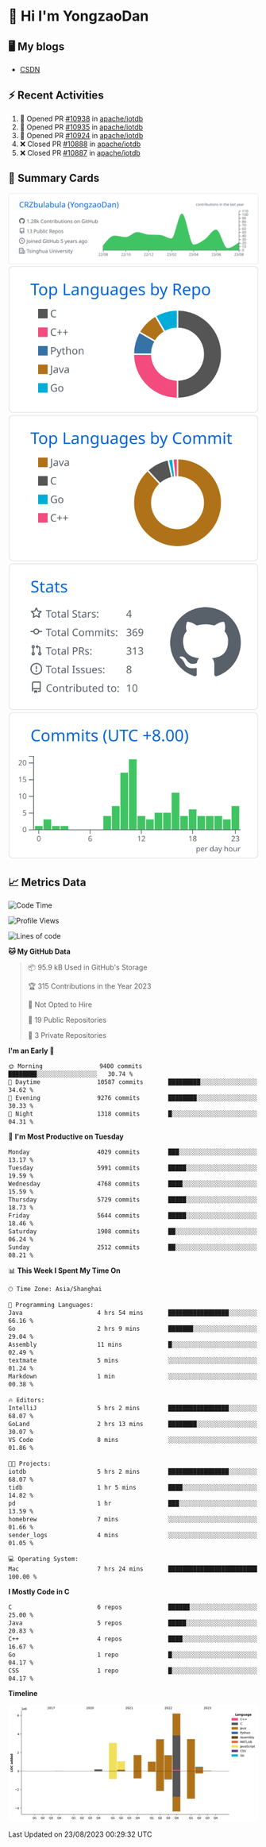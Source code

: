 # 👋 Hi I'm YongzaoDan

## 🖥 My blogs
  + [CSDN](https://blog.csdn.net/CRZbulabula?type=blog)

## ⚡ Recent Activities
<!--START_SECTION:activity-->
1. 💪 Opened PR [#10938](https://github.com/apache/iotdb/pull/10938) in [apache/iotdb](https://github.com/apache/iotdb)
2. 💪 Opened PR [#10935](https://github.com/apache/iotdb/pull/10935) in [apache/iotdb](https://github.com/apache/iotdb)
3. 💪 Opened PR [#10924](https://github.com/apache/iotdb/pull/10924) in [apache/iotdb](https://github.com/apache/iotdb)
4. ❌ Closed PR [#10888](https://github.com/apache/iotdb/pull/10888) in [apache/iotdb](https://github.com/apache/iotdb)
5. ❌ Closed PR [#10887](https://github.com/apache/iotdb/pull/10887) in [apache/iotdb](https://github.com/apache/iotdb)
<!--END_SECTION:activity-->

## 🎑 Summary Cards

[![](https://raw.githubusercontent.com/CRZbulabula/CRZbulabula/main/profile-summary-card-output/github/0-profile-details.svg)](https://github.com/vn7n24fzkq/github-profile-summary-cards)
[![](https://raw.githubusercontent.com/CRZbulabula/CRZbulabula/main/profile-summary-card-output/github/1-repos-per-language.svg)](https://github.com/vn7n24fzkq/github-profile-summary-cards) [![](https://raw.githubusercontent.com/CRZbulabula/CRZbulabula/main/profile-summary-card-output/github/2-most-commit-language.svg)](https://github.com/vn7n24fzkq/github-profile-summary-cards)
[![](https://raw.githubusercontent.com/CRZbulabula/CRZbulabula/main/profile-summary-card-output/github/3-stats.svg)](https://github.com/vn7n24fzkq/github-profile-summary-cards) [![](https://raw.githubusercontent.com/CRZbulabula/CRZbulabula/main/profile-summary-card-output/github/4-productive-time.svg)](https://github.com/vn7n24fzkq/github-profile-summary-cards)

## 📈 Metrics Data

<!--START_SECTION:waka-->
![Code Time](http://img.shields.io/badge/Code%20Time-247%20hrs%2032%20mins-blue)

![Profile Views](http://img.shields.io/badge/Profile%20Views-0-blue)

![Lines of code](https://img.shields.io/badge/From%20Hello%20World%20I%27ve%20Written-22.1%20million%20lines%20of%20code-blue)

**🐱 My GitHub Data** 

> 📦 95.9 kB Used in GitHub's Storage 
 > 
> 🏆 315 Contributions in the Year 2023
 > 
> 🚫 Not Opted to Hire
 > 
> 📜 19 Public Repositories 
 > 
> 🔑 3 Private Repositories 
 > 
**I'm an Early 🐤** 

```text
🌞 Morning                9400 commits        ████████░░░░░░░░░░░░░░░░░   30.74 % 
🌆 Daytime                10587 commits       █████████░░░░░░░░░░░░░░░░   34.62 % 
🌃 Evening                9276 commits        ████████░░░░░░░░░░░░░░░░░   30.33 % 
🌙 Night                  1318 commits        █░░░░░░░░░░░░░░░░░░░░░░░░   04.31 % 
```
📅 **I'm Most Productive on Tuesday** 

```text
Monday                   4029 commits        ███░░░░░░░░░░░░░░░░░░░░░░   13.17 % 
Tuesday                  5991 commits        █████░░░░░░░░░░░░░░░░░░░░   19.59 % 
Wednesday                4768 commits        ████░░░░░░░░░░░░░░░░░░░░░   15.59 % 
Thursday                 5729 commits        █████░░░░░░░░░░░░░░░░░░░░   18.73 % 
Friday                   5644 commits        █████░░░░░░░░░░░░░░░░░░░░   18.46 % 
Saturday                 1908 commits        ██░░░░░░░░░░░░░░░░░░░░░░░   06.24 % 
Sunday                   2512 commits        ██░░░░░░░░░░░░░░░░░░░░░░░   08.21 % 
```


📊 **This Week I Spent My Time On** 

```text
🕑︎ Time Zone: Asia/Shanghai

💬 Programming Languages: 
Java                     4 hrs 54 mins       █████████████████░░░░░░░░   66.16 % 
Go                       2 hrs 9 mins        ███████░░░░░░░░░░░░░░░░░░   29.04 % 
Assembly                 11 mins             █░░░░░░░░░░░░░░░░░░░░░░░░   02.49 % 
textmate                 5 mins              ░░░░░░░░░░░░░░░░░░░░░░░░░   01.24 % 
Markdown                 1 min               ░░░░░░░░░░░░░░░░░░░░░░░░░   00.38 % 

🔥 Editors: 
IntelliJ                 5 hrs 2 mins        █████████████████░░░░░░░░   68.07 % 
GoLand                   2 hrs 13 mins       ████████░░░░░░░░░░░░░░░░░   30.07 % 
VS Code                  8 mins              ░░░░░░░░░░░░░░░░░░░░░░░░░   01.86 % 

🐱‍💻 Projects: 
iotdb                    5 hrs 2 mins        █████████████████░░░░░░░░   68.07 % 
tidb                     1 hr 5 mins         ████░░░░░░░░░░░░░░░░░░░░░   14.82 % 
pd                       1 hr                ███░░░░░░░░░░░░░░░░░░░░░░   13.59 % 
homebrew                 7 mins              ░░░░░░░░░░░░░░░░░░░░░░░░░   01.66 % 
sender_logs              4 mins              ░░░░░░░░░░░░░░░░░░░░░░░░░   01.05 % 

💻 Operating System: 
Mac                      7 hrs 24 mins       █████████████████████████   100.00 % 
```

**I Mostly Code in C** 

```text
C                        6 repos             ██████░░░░░░░░░░░░░░░░░░░   25.00 % 
Java                     5 repos             █████░░░░░░░░░░░░░░░░░░░░   20.83 % 
C++                      4 repos             ████░░░░░░░░░░░░░░░░░░░░░   16.67 % 
Go                       1 repo              █░░░░░░░░░░░░░░░░░░░░░░░░   04.17 % 
CSS                      1 repo              █░░░░░░░░░░░░░░░░░░░░░░░░   04.17 % 
```



**Timeline**

![Lines of Code chart](https://raw.githubusercontent.com/CRZbulabula/CRZbulabula/main/assets/bar_graph.png)


 Last Updated on 23/08/2023 00:29:32 UTC
<!--END_SECTION:waka-->

